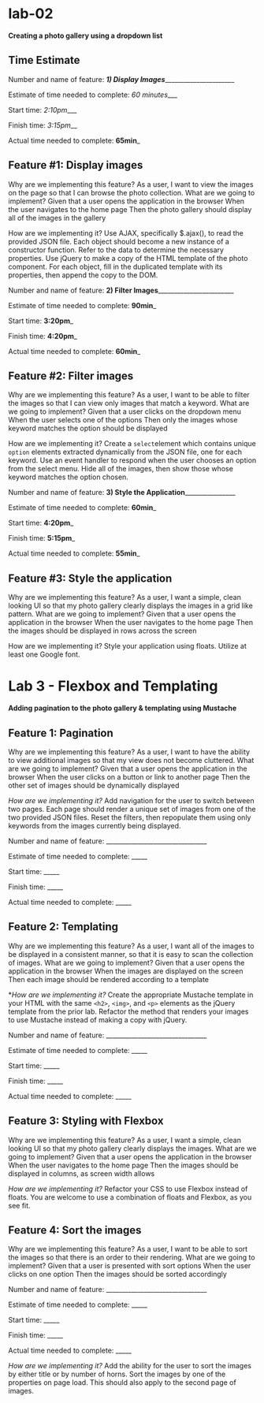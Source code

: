 # lab-02
**Creating a photo gallery using a dropdown list**

## Time Estimate

Number and name of feature: _____1) Display Images___________________________

Estimate of time needed to complete: _60 minutes____

Start time: _2:10pm____

Finish time: _3:15pm___

Actual time needed to complete: __65min___

## Feature #1: Display images
Why are we implementing this feature?
As a user, I want to view the images on the page so that I can browse the photo collection.
What are we going to implement?
Given that a user opens the application in the browser When the user navigates to the home page Then the photo gallery should display all of the images in the gallery

How are we implementing it?
Use AJAX, specifically $.ajax(), to read the provided JSON file.
Each object should become a new instance of a constructor function. Refer to the data to determine the necessary properties.
Use jQuery to make a copy of the HTML template of the photo component. For each object, fill in the duplicated template with its properties, then append the copy to the DOM.


Number and name of feature: ____2) Filter Images____________________________

Estimate of time needed to complete: __90min___

Start time: __3:20pm___

Finish time: __4:20pm___

Actual time needed to complete: __60min___

## Feature #2: Filter images
Why are we implementing this feature?
As a user, I want to be able to filter the images so that I can view only images that match a keyword.
What are we going to implement?
Given that a user clicks on the dropdown menu When the user selects one of the options Then only the images whose keyword matches the option should be displayed

How are we implementing it?
Create a `select`element which contains unique `option` elements extracted dynamically from the JSON file, one for each keyword.
Use an event handler to respond when the user chooses an option from the select menu. Hide all of the images, then show those whose keyword matches the option chosen.


Number and name of feature: ________3) Style the Application________________________

Estimate of time needed to complete: __60min___

Start time: __4:20pm___

Finish time: __5:15pm___

Actual time needed to complete: __55min___

## Feature #3: Style the application
Why are we implementing this feature?
As a user, I want a simple, clean looking UI so that my photo gallery clearly displays the images in a grid like pattern.
What are we going to implement?
Given that a user opens the application in the browser When the user navigates to the home page Then the images should be displayed in rows across the screen

How are we implementing it?
Style your application using floats.
Utilize at least one Google font.


# Lab 3 - Flexbox and Templating
**Adding pagination to the photo gallery & templating using Mustache**

## Feature 1: Pagination
Why are we implementing this feature?
As a user, I want to have the ability to view additional images so that my view does not become cluttered.
What are we going to implement?
Given that a user opens the application in the browser When the user clicks on a button or link to another page Then the other set of images should be dynamically displayed

*How are we implementing it?*
Add navigation for the user to switch between two pages. Each page should render a unique set of images from one of the two provided JSON files.
Reset the filters, then repopulate them using only keywords from the images currently being displayed.

Number and name of feature: ________________________________

Estimate of time needed to complete: _____

Start time: _____

Finish time: _____

Actual time needed to complete: _____


## Feature 2: Templating
Why are we implementing this feature?
As a user, I want all of the images to be displayed in a consistent manner, so that it is easy to scan the collection of images.
What are we going to implement?
Given that a user opens the application in the browser When the images are displayed on the screen Then each image should be rendered according to a template

**How are we implementing it?*
Create the appropriate Mustache template in your HTML with the same `<h2>`, `<img>`, and `<p>` elements as the jQuery template from the prior lab.
Refactor the method that renders your images to use Mustache instead of making a copy with jQuery.

Number and name of feature: ________________________________

Estimate of time needed to complete: _____

Start time: _____

Finish time: _____

Actual time needed to complete: _____


## Feature 3: Styling with Flexbox
Why are we implementing this feature?
As a user, I want a simple, clean looking UI so that my photo gallery clearly displays the images.
What are we going to implement?
Given that a user opens the application in the browser When the user navigates to the home page Then the images should be displayed in columns, as screen width allows

*How are we implementing it?*
Refactor your CSS to use Flexbox instead of floats. You are welcome to use a combination of floats and Flexbox, as you see fit.

## Feature 4: Sort the images
Why are we implementing this feature?
As a user, I want to be able to sort the images so that there is an order to their rendering.
What are we going to implement?
Given that a user is presented with sort options When the user clicks on one option Then the images should be sorted accordingly

Number and name of feature: ________________________________

Estimate of time needed to complete: _____

Start time: _____

Finish time: _____

Actual time needed to complete: _____


*How are we implementing it?*
Add the ability for the user to sort the images by either title or by number of horns.
Sort the images by one of the properties on page load. This should also apply to the second page of images.